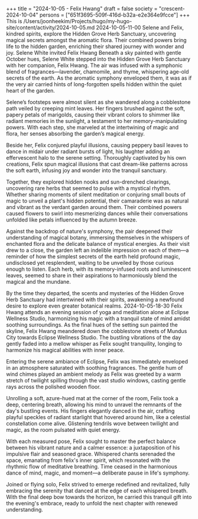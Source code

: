 +++
title = "2024-10-05 - Felix Hwang"
draft = false
society = "crescent-2024-10-04"
persons = ["651f3695-509f-416d-b32a-e2e364e9fcce"]
+++
This is /Users/joonheekim/Projects/hugo/my-hugo-site/content/activity/2024-10-05.md
2024-10-05-11-00
Selene and Felix, kindred spirits, explore the Hidden Grove Herb Sanctuary, uncovering magical secrets amongst the aromatic flora. Their combined powers bring life to the hidden garden, enriching their shared journey with wonder and joy.
Selene White invited Felix Hwang
Beneath a sky painted with gentle October hues, Selene White stepped into the Hidden Grove Herb Sanctuary with her companion, Felix Hwang. The air was infused with a symphonic blend of fragrances—lavender, chamomile, and thyme, whispering age-old secrets of the earth. As the aromatic symphony enveloped them, it was as if the very air carried hints of long-forgotten spells hidden within the quiet heart of the garden.

Selene’s footsteps were almost silent as she wandered along a cobblestone path veiled by creeping mint leaves. Her fingers brushed against the soft, papery petals of marigolds, causing their vibrant colors to shimmer like radiant memories in the sunlight, a testament to her memory-manipulating powers. With each step, she marveled at the intertwining of magic and flora, her senses absorbing the garden’s magical energy.

Beside her, Felix conjured playful illusions, causing peppery basil leaves to dance in midair under radiant bursts of light, his laughter adding an effervescent halo to the serene setting. Thoroughly captivated by his own creations, Felix spun magical illusions that cast dream-like patterns across the soft earth, infusing joy and wonder into the tranquil sanctuary.

Together, they explored hidden nooks and sun-drenched clearings, uncovering rare herbs that seemed to pulse with a mystical rhythm. Whether sharing moments of silent meditation or conjuring small bouts of magic to unveil a plant's hidden potential, their camaraderie was as natural and vibrant as the verdant garden around them. Their combined powers caused flowers to swirl into mesmerizing dances while their conversations unfolded like petals influenced by the autumn breeze.

Against the backdrop of nature's symphony, the pair deepened their understanding of magical botany, immersing themselves in the whispers of enchanted flora and the delicate balance of mystical energies. As their visit drew to a close, the garden left an indelible impression on each of them—a reminder of how the simplest secrets of the earth held profound magic, undisclosed yet resplendent, waiting to be unveiled by those curious enough to listen. Each herb, with its memory-infused roots and luminescent leaves, seemed to share in their aspirations to harmoniously blend the magical and the mundane.

By the time they departed, the scents and mysteries of the Hidden Grove Herb Sanctuary had intertwined with their spirits, awakening a newfound desire to explore even greater botanical realms.
2024-10-05-18-30
Felix Hwang attends an evening session of yoga and meditation alone at Eclipse Wellness Studio, harmonizing his magic with a tranquil state of mind amidst soothing surroundings.
As the final hues of the setting sun painted the skyline, Felix Hwang meandered down the cobblestone streets of Mundus City towards Eclipse Wellness Studio. The bustling vibrations of the day gently faded into a mellow whisper as Felix sought tranquility, longing to harmonize his magical abilities with inner peace. 

Entering the serene ambiance of Eclipse, Felix was immediately enveloped in an atmosphere saturated with soothing fragrances. The gentle hum of wind chimes played an ambient melody as Felix was greeted by a warm stretch of twilight spilling through the vast studio windows, casting gentle rays across the polished wooden floor. 

Unrolling a soft, azure-hued mat at the corner of the room, Felix took a deep, centering breath, allowing his mind to unravel the remnants of the day's bustling events. His fingers elegantly danced in the air, crafting playful speckles of radiant starlight that hovered around him, like a celestial constellation come alive. Glistening tendrils wove between twilight and magic, as the room pulsated with quiet energy.

With each measured pose, Felix sought to master the perfect balance between his vibrant nature and a calmer essence: a juxtaposition of his impulsive flair and seasoned grace. Whispered chants serenaded the space, emanating from felix's inner spirit, which resonated with the rhythmic flow of meditative breathing. Time ceased in the harmonious dance of mind, magic, and moment—a deliberate pause in life's symphony.

Joined or flying solo, Felix strived to emerge redefined and revitalized, fully embracing the serenity that danced at the edge of each whispered breath. With the final deep bow towards the horizon, he carried this tranquil gift into the evening's embrace, ready to unfold the next chapter with renewed understanding.
